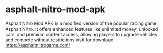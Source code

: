 # asphalt-nitro-mod-apk
Asphalt Nitro Mod APK is a modified version of the popular racing game Asphalt Nitro. It offers enhanced features like unlimited money, unlocked cars, and premium content access, allowing players to upgrade vehicles and compete without restrictions visit for download https://asphaltniitrogame.com/
